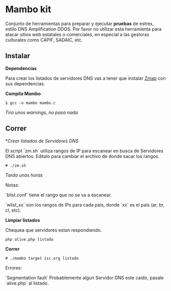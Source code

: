 # Mambo kit

Conjunto de herramientas para preparar y ejecutar **pruebas**
de estres, estilo DNS Amplification DDOS. Por favor no utilizar
esta herramienta para atacar sitios web estatales o comerciales,
en especial a las gestoras culturales como CAPIF, SADAIC, etc.

## Instalar

**Dependencias**

Para crear los listados de servidores DNS vas a tener que instalar
[Zmap](http://zmap.io/) con sus dependencias.

**Compila Mambo**

    $ gcc -o mambo mambo.c

_Tira unos warnings, no pasa nada_

## Correr

**Crear listados de Servidores DNS*

El script ´zm.sh´ utiliza rangos de IP para escanear en busca de Servidores DNS abiertos. Editalo para cambiar el archivo de donde sacar los rangos.

    # ./zm.sh

_Tarda unas horas_

Notas:

´blist.conf´ tiene el rango que no se va a escanear.

´wlist_xx´ son los rangos de IPs para cada pais, donde ´xx´ es el país (ar, br, cl, etc).

**Limpiar listados**

Chequea que servidores estan respondiendo.

    php alive.php listado

**Correr**

    # ./mambo target isc.org listado

Errores:

´Segmentation fault´ Probablemente algun Servidor DNS este caido, pasale ´alive.php´ al listado.
